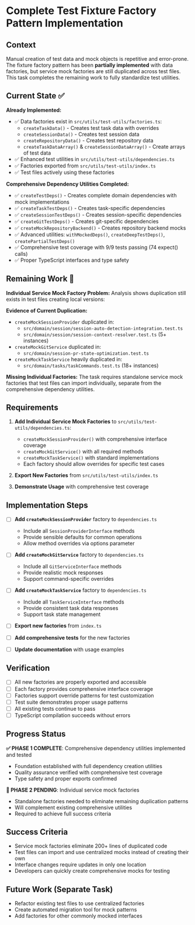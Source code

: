 # Complete Test Fixture Factory Pattern Implementation

## Context

Manual creation of test data and mock objects is repetitive and error-prone. The fixture factory pattern has been **partially implemented** with data factories, but service mock factories are still duplicated across test files. This task completes the remaining work to fully standardize test utilities.

## Current State ✅

**Already Implemented:**
- ✅ Data factories exist in `src/utils/test-utils/factories.ts`:
  - `createTaskData()` - Creates test task data with overrides
  - `createSessionData()` - Creates test session data
  - `createRepositoryData()` - Creates test repository data
  - `createTaskDataArray()` & `createSessionDataArray()` - Create arrays of test data
- ✅ Enhanced test utilities in `src/utils/test-utils/dependencies.ts`
- ✅ Factories exported from `src/utils/test-utils/index.ts`
- ✅ Test files actively using these factories

**Comprehensive Dependency Utilities Completed:**
- ✅ `createTestDeps()` - Creates complete domain dependencies with mock implementations
- ✅ `createTaskTestDeps()` - Creates task-specific dependencies
- ✅ `createSessionTestDeps()` - Creates session-specific dependencies
- ✅ `createGitTestDeps()` - Creates git-specific dependencies
- ✅ `createMockRepositoryBackend()` - Creates repository backend mocks
- ✅ Advanced utilities: `withMockedDeps()`, `createDeepTestDeps()`, `createPartialTestDeps()`
- ✅ Comprehensive test coverage with 9/9 tests passing (74 expect() calls)
- ✅ Proper TypeScript interfaces and type safety

## Remaining Work 🔲

**Individual Service Mock Factory Problem:**
Analysis shows duplication still exists in test files creating local versions:

**Evidence of Current Duplication:**
- `createMockSessionProvider` duplicated in:
  - `src/domain/session/session-auto-detection-integration.test.ts`
  - `src/domain/session/session-context-resolver.test.ts` (5+ instances)
- `createMockGitService` duplicated in:
  - `src/domain/session-pr-state-optimization.test.ts`
- `createMockTaskService` heavily duplicated in:
  - `src/domain/tasks/taskCommands.test.ts` (18+ instances)

**Missing Individual Factories:**
The task requires standalone service mock factories that test files can import individually, separate from the comprehensive dependency utilities.

## Requirements

1. **Add Individual Service Mock Factories** to `src/utils/test-utils/dependencies.ts`:
   - `createMockSessionProvider()` with comprehensive interface coverage
   - `createMockGitService()` with all required methods
   - `createMockTaskService()` with standard implementations
   - Each factory should allow overrides for specific test cases

2. **Export New Factories** from `src/utils/test-utils/index.ts`

3. **Demonstrate Usage** with comprehensive test coverage

## Implementation Steps

- [ ] **Add `createMockSessionProvider`** factory to `dependencies.ts`
  - Include all `SessionProviderInterface` methods
  - Provide sensible defaults for common operations
  - Allow method overrides via options parameter

- [ ] **Add `createMockGitService`** factory to `dependencies.ts`
  - Include all `GitServiceInterface` methods
  - Provide realistic mock responses
  - Support command-specific overrides

- [ ] **Add `createMockTaskService`** factory to `dependencies.ts`
  - Include all `TaskServiceInterface` methods
  - Provide consistent task data responses
  - Support task state management

- [ ] **Export new factories** from `index.ts`

- [ ] **Add comprehensive tests** for the new factories

- [ ] **Update documentation** with usage examples

## Verification

- [ ] All new factories are properly exported and accessible
- [ ] Each factory provides comprehensive interface coverage
- [ ] Factories support override patterns for test customization
- [ ] Test suite demonstrates proper usage patterns
- [ ] All existing tests continue to pass
- [ ] TypeScript compilation succeeds without errors

## Progress Status

**✅ PHASE 1 COMPLETE**: Comprehensive dependency utilities implemented and tested
- Foundation established with full dependency creation utilities
- Quality assurance verified with comprehensive test coverage
- Type safety and proper exports confirmed

**🔲 PHASE 2 PENDING**: Individual service mock factories
- Standalone factories needed to eliminate remaining duplication patterns
- Will complement existing comprehensive utilities
- Required to achieve full success criteria

## Success Criteria

- Service mock factories eliminate 200+ lines of duplicated code
- Test files can import and use centralized mocks instead of creating their own
- Interface changes require updates in only one location
- Developers can quickly create comprehensive mocks for testing

## Future Work (Separate Task)

- Refactor existing test files to use centralized factories
- Create automated migration tool for mock patterns
- Add factories for other commonly mocked interfaces
